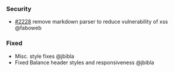 ### Security

- [\#2228](https://github.com/cosmos/voyager/pull/2309) remove markdown parser to reduce vulnerability of xss @faboweb

### Fixed

- Misc. style fixes @jbibla
- Fixed Balance header styles and responsiveness @jbibla
